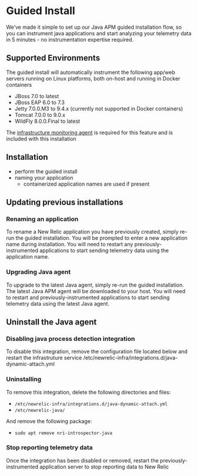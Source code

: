 # Guided Install

We’ve made it simple to set up our Java APM guided installation flow, so you can instrument java applications and start analyzing your telemetry data in 5 minutes - no instrumentation expertise required.​

## Supported Environments
The guided install will automatically instrument the following app/web servers running on Linux platforms, both on-host and running in Docker containers

- JBoss 7.0 to latest
- JBoss EAP 6.0 to 7.3
- Jetty 7.0.0.M3 to 9.4.x (currently not supported in Docker containers)
- Tomcat 7.0.0 to 9.0.x
- WildFly 8.0.0.Final to latest

The [infrastructure monitoring agent](https://docs.newrelic.com/docs/infrastructure/install-infrastructure-agent/get-started/install-infrastructure-agent/) is required for this feature and is included with this installation


## Installation
- perform the guided install
- naming your application 
  - containerized application names are used if present

## Updating previous installations

### Renaming an application
To rename a New Relic application you have previously created, simply re-run the guided installation.  You will be prompted to enter a new application name during installation.  You will need to restart any previously-instrumented applications to start sending telemetry data using the application name.

### Upgrading Java agent
To upgrade to the latest Java agent, simply re-run the guided installation.  The latest Java APM agent will be downloaded to your host.  You will need to restart and previously-instrumented applications to start sending telemetry data using the latest Java agent.

## Uninstall the Java agent

### Disabling java process detection integration
To disable this integration, remove the configuration file located below and restart the infrastruture service
/etc/newrelic-infra/integrations.d/java-dynamic-attach.yml

### Uninstalling 
To remove this integration, delete the following directories and files:
- `/etc/newrelic-infra/integrations.d/java-dynamic-attach.yml`
- `/etc/newrelic-java/`

And remove the following package:
- `sudo apt remove nri-introspector-java`

### Stop reporting telemetry data
Once the integration has been disabled or removed, restart the previously-instrumented application server to stop reporting data to New Relic
